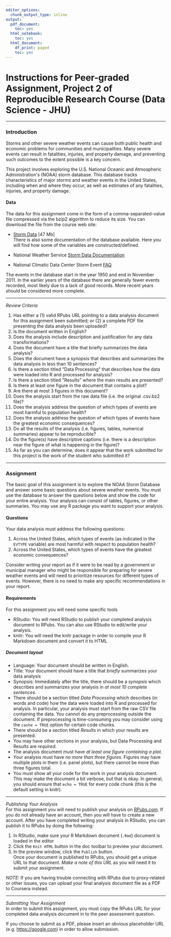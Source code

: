```yaml
---
editor_options:
  chunk_output_type: inline
output:
  pdf_document:
    toc: yes
  html_notebook:
    toc: yes
  html_document:
    df_print: paged
    toc: yes
---
```

# Instructions for Peer-graded Assignment, Project 2 of Reproducible Research Course (Data Science - JHU)
*****

### Introduction
Storms and other severe weather events can cause both public health and economic problems for communities and municipalities. Many severe events can result in fatalities, injuries, and property damage, and preventing such outcomes to the extent possible is a key concern.

This project involves exploring the U.S. National Oceanic and Atmospheric Administration's (NOAA) storm database. This database tracks characteristics of major storms and weather events in the United States, including when and where they occur, as well as estimates of any fatalities, injuries, and property damage.  

#### Data
The data for this assignment come in the form of a comma-separated-value file compressed via the bzip2 algorithm to reduce its size. You can download the file from the course web site:  

- [Storm Data](https://d396qusza40orc.cloudfront.net/repdata%2Fdata%2FStormData.csv.bz2) [47 Mb]  
There is also some documentation of the database available. Here you will find how some of the variables are constructed/defined.  

- National Weather Service [Storm Data Documentation](https://d396qusza40orc.cloudfront.net/repdata%2Fpeer2_doc%2Fpd01016005curr.pdf)
- National Climatic Data Center Storm Event [FAQ](https://d396qusza40orc.cloudfront.net/repdata%2Fpeer2_doc%2FNCDC%20Storm%20Events-FAQ%20Page.pdf)  

The events in the database start in the year 1950 and end in November 2011. In the earlier years of the database there are generally fewer events recorded, most likely due to a lack of good records. More recent years should be considered more complete.  

*****
*Review Criteria*

1. Has either a (1) valid RPubs URL pointing to a data analysis document for this assignment been submitted; or (2) a complete PDF file presenting the data analysis been uploaded?  
2. Is the document written in English?  
3. Does the analysis include description and justification for any data transformations?  
4. Does the document have a title that briefly summarizes the data analysis?  
5. Does the document have a synopsis that describes and summarizes the data analysis in less than 10 sentences?  
6. Is there a section titled "Data Processing" that describes how the data were loaded into R and processed for analysis?
7. Is there a section titled "Results" where the main results are presented?  
8. Is there at least one figure in the document that contains a plot?  
9. Are there at most 3 figures in this document?  
10. Does the analysis start from the raw data file (i.e. the original .csv.bz2 file)?  
11. Does the analysis address the question of which types of events are most harmful to population health?  
12. Does the analysis address the question of which types of events have the greatest economic consequences?  
13. Do all the results of the analysis (i.e. figures, tables, numerical summaries) appear to be reproducible?  
14. Do the figure(s) have descriptive captions (i.e. there is a description near the figure of what is happening in the figure)?  
15. As far as you can determine, does it appear that the work submitted for this project is the work of the student who submitted it?  

*****

### Assignment
The basic goal of this assignment is to explore the NOAA Storm Database and answer some basic questions about severe weather events. You must use the database to answer the questions below and show the code for your entire analysis. Your analysis can consist of tables, figures, or other summaries. You may use any R package you want to support your analysis.  

#### Questions
Your data analysis must address the following questions:
1. Across the United States, which types of events (as indicated in the `EVTYPE` variable) are most harmful with respect to population health?  
2. Across the United States, which types of events have the greatest economic consequences?  

Consider writing your report as if it were to be read by a government or municipal manager who might be responsible for preparing for severe weather events and will need to prioritize resources for different types of events. However, there is no need to make any specific recommendations in your report.  

#### Requirements  
For this assignment you will need some specific tools  
- RStudio: You will need RStudio to publish your completed analysis document to RPubs. You can also use RStudio to edit/write your analysis.  
- knitr: You will need the knitr package in order to compile your R Markdown document and convert it to HTML  

##### Document layout  

- Language: Your document should be written in English.  
- Title: Your document should have a title that *briefly* summarizes your data analysis  
- Synopsis: Immediately after the title, there should be a *synopsis* which describes and summarizes your analysis in *at most 10 complete sentences.*  
- There should be a section titled *Data Processing* which describes (in words and code) how the data were loaded into R and processed for analysis. In particular, your analysis must start from the raw CSV file containing the data. You cannot do any preprocessing outside the document. If preprocessing is time-consuming you may consider using the `cashe = TRUE` option for certain code chunks.  
- There should be a section titled *Results* in which your results are presented.  
- You may have other sections in your analysis, but Data Processing and Results are *required.*  
- The analysis document must have *at least one figure containing a plot.*  
- Your analysis must have *no more than three figures.* Figures may have multiple plots in them (i.e. panel plots), but there cannot be more than three figures total.  
- You must show all your code for the work in your analysis document. This may make the document a bit verbose, but that is okay. In general, you should ensure that `echo = TRUE` for every code chunk (this is the default setting in knitr).  

*****
*Publishing Your Analysis*  
For this assignment you will need to publish your analysis on [RPubs.com](http://rpubs.com/). If you do not already have an account, then you will have to create a new account. After you have completed writing your analysis in RStudio, you can publish it to RPubs by doing the following:  
1. In RStudio, make sure your R Markdown document (`.Rmd`) document is loaded in the editor  
2. Click the `Knit HTML` button in the doc toolbar to preview your document.  
3. In the preview window, click the `Publish` button.  
Once your document is published to RPubs, you should get a unique URL to that document. *Make a note of this URL* as you will need it to submit your assignment.  

*NOTE:* If you are having trouble connecting with RPubs due to proxy-related or other issues, you can upload your final analysis document file as a PDF to Coursera instead.  

*****
*Submitting Your Assignment*  
In order to submit this assignment, you must copy the RPubs URL for your completed data analysis document in to the peer assessment question.  

If you choose to submit as a PDF, please insert an obvious placeholder URL (e.g. https://google.com) in order to allow submission.



